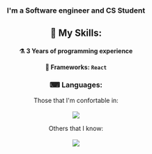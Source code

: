 <div align="center">

  ### I'm a Software engineer and CS Student

  ## 🔨 My Skills:
  #### ⚗ 3 Years of programming experience
  #### 🧰 Frameworks: `React`

  ### ⌨ Languages:
   Those that I'm confortable in: <br> <br>
    <img src="https://skillicons.dev/icons?i=c,cpp,html,css&theme=light">

   Others that I know: <br> <br>
  <img src="https://skillicons.dev/icons?i=py&theme=dark">
  
</div>

